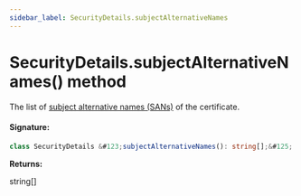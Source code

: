 ```yaml
---
sidebar_label: SecurityDetails.subjectAlternativeNames
---
```


# SecurityDetails.subjectAlternativeNames() method

The list of [subject alternative names (SANs)](https://en.wikipedia.org/wiki/Subject_Alternative_Name) of the certificate.

#### Signature:

```typescript
class SecurityDetails &#123;subjectAlternativeNames(): string[];&#125;
```

**Returns:**

string\[\]
